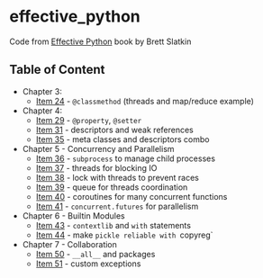 # effective\_python

Code from [Effective Python][1] book by Brett Slatkin

## Table of Content

- Chapter 3:
  - [Item 24](chapter3/item_24.py) - `@classmethod` (threads and map/reduce example)
- Chapter 4:
  - [Item 29](chapter4/item_29.py) - `@property`, `@setter`
  - [Item 31](chapter4/item_31.py) - descriptors and weak references
  - [Item 35](chapter4/item_35.py) - meta classes and descriptors combo
- Chapter 5 - Concurrency and Parallelism
  - [Item 36](chapter5/item_36.py) - `subprocess` to manage child processes
  - [Item 37](chapter5/item_37.py) - threads for blocking IO
  - [Item 38](chapter5/item_38.py) - lock with threads to prevent races
  - [Item 39](chapter5/item_39.py) - queue for threads coordination
  - [Item 40](chapter5/item_40.py) - coroutines for many concurrent functions
  - [Item 41](chapter5/item_41.py) - `concurrent.futures` for parallelism
- Chapter 6 - Builtin Modules
  - [Item 43](chapter6/item_43.py) - `contextlib` and `with` statements
  - [Item 44](chapter6/item_44.py) - make `pickle reliable with `copyreg`
- Chapter 7 - Collaboration
  - [Item 50](chapter7/item_50/) - `__all__` and packages
  - [Item 51](chapter7/item_51.py) - custom exceptions

 [1]: https://www.amazon.com/Effective-Python-Specific-Software-Development/dp/0134034287/189-6025887-2775825
